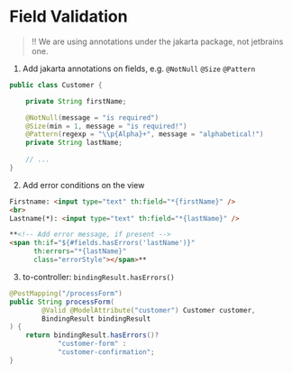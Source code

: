 # Field Validation

> ‼️ We are using annotations under the jakarta package, not jetbrains one.

1. Add jakarta annotations on fields, e.g. `@NotNull` `@Size` `@Pattern`

  ```java
  public class Customer {
  
      private String firstName;
  
      @NotNull(message = "is required")
      @Size(min = 1, message = "is required!")
      @Pattern(regexp = "\\p{Alpha}+", message = "alphabetical!")
      private String lastName;
      
      // ...
  }
  ```

2. Add error conditions on the view

  ```html
  Firstname: <input type="text" th:field="*{firstName}" />
  <br>
  Lastname(*): <input type="text" th:field="*{lastName}" />
  
  **<!-- Add error message, if present -->
  <span th:if="${#fields.hasErrors('lastName')}"
        th:errors="*{lastName}"
        class="errorStyle"></span>**
  ```

3. to-controller: `bindingResult.hasErrors()`

  ```java
  @PostMapping("/processForm")
  public String processForm(
          @Valid @ModelAttribute("customer") Customer customer,
          BindingResult bindingResult
  ) {
      return bindingResult.hasErrors()?
              "customer-form" :
              "customer-confirmation";
  }
  ```